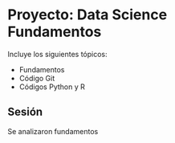 # Proyecto: Data Science Fundamentos

Incluye los siguientes tópicos:

* Fundamentos
* Código Git
* Códigos Python y R


## Sesión

Se analizaron fundamentos
